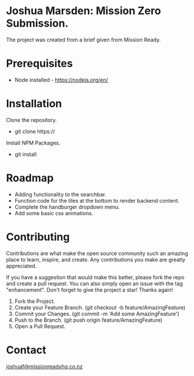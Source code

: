 # Joshua Marsden: Mission Zero Submission.

The project was created from a brief given from Mission Ready.

# Prerequisites

* Node installed - https://nodejs.org/en/

# Installation

Clone the repository.
* git clone https://

Install NPM Packages.
* git install

# Roadmap

* Adding functionality to the searchbar.
* Function code for the tiles at the bottom to render backend content.
* Complete the handburger dropdown menu.
* Add some basic css animations.

# Contributing

Contributions are what make the open source community such an amazing place to learn, inspire, and create. Any contributions you make are greatly appreciated.

If you have a suggestion that would make this better, please fork the repo and create a pull request. You can also simply open an issue with the tag "enhancement". Don't forget to give the project a star! Thanks again!

1. Fork the Project.
2. Create your Feature Branch. (git checkout -b feature/AmazingFeature)
3. Commit your Changes. (git commit -m 'Add some AmazingFeature')
4. Push to the Branch. (git push origin feature/AmazingFeature)
5. Open a Pull Request.

# Contact

joshuaf@missionreadyhq.co.nz